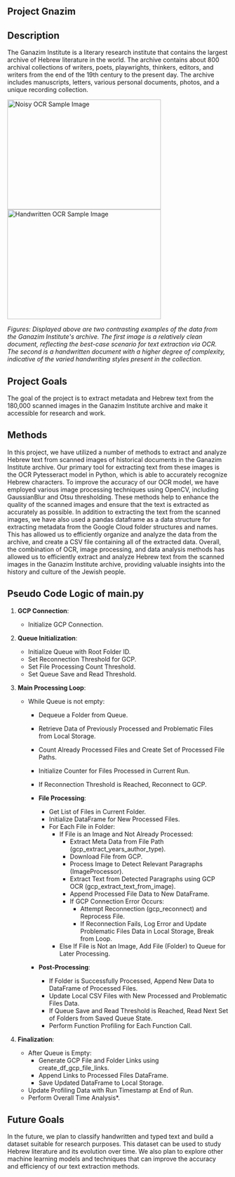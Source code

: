 ## Project Gnazim

## Description
The Ganazim Institute is a literary research institute that contains the largest archive of Hebrew literature in the world.
The archive contains about 800 archival collections of writers, poets, playwrights, thinkers, editors, and writers from the end of the 19th century to the present day. 
The archive includes manuscripts, letters, various personal documents, photos, and a unique recording collection.

<p float="left">
  <img src="https://github.com/YarinBeni/DHC--Gnazim-Project/blob/main/data_images_examples/POC_sample2_withnoise%20(1).png?raw=true" width="350" height="250" alt="Noisy OCR Sample Image" />
  <img src="https://github.com/YarinBeni/DHC--Gnazim-Project/blob/main/data_images_examples/POC_sample3_handwriten.png?raw=true" width="350" height="250" alt="Handwritten OCR Sample Image" />
</p>

*Figures: Displayed above are two contrasting examples of the data from the Ganazim Institute's archive. The first image is a relatively clean document, reflecting the best-case scenario for text extraction via OCR. The second is a handwritten document with a higher degree of complexity, indicative of the varied handwriting styles present in the collection.*



## Project Goals
The goal of the project is to extract metadata and Hebrew text from the 180,000 scanned images in the Ganazim Institute archive and make it accessible for research and work.

## Methods
In this project, we have utilized a number of methods to extract and analyze Hebrew text from scanned images of historical documents in the Ganazim Institute archive. Our primary tool for extracting text from these images is the OCR Pytesseract model in Python, which is able to accurately recognize Hebrew characters.
To improve the accuracy of our OCR model, we have employed various image processing techniques using OpenCV, including GaussianBlur and Otsu thresholding. These methods help to enhance the quality of the scanned images and ensure that the text is extracted as accurately as possible.
In addition to extracting the text from the scanned images, we have also used a pandas dataframe as a data structure for extracting metadata from the Google Cloud folder structures and names. This has allowed us to efficiently organize and analyze the data from the archive, and create a CSV file containing all of the extracted data.
Overall, the combination of OCR, image processing, and data analysis methods has allowed us to efficiently extract and analyze Hebrew text from the scanned images in the Ganazim Institute archive, providing valuable insights into the history and culture of the Jewish people.

## Pseudo Code Logic of main.py

1. **GCP Connection**:
   - Initialize GCP Connection.

2. **Queue Initialization**:
   - Initialize Queue with Root Folder ID.
   - Set Reconnection Threshold for GCP.
   - Set File Processing Count Threshold.
   - Set Queue Save and Read Threshold.

3. **Main Processing Loop**:
   - While Queue is not empty:
     - Dequeue a Folder from Queue.
     - Retrieve Data of Previously Processed and Problematic Files from Local Storage.
     - Count Already Processed Files and Create Set of Processed File Paths.
     - Initialize Counter for Files Processed in Current Run.

     - If Reconnection Threshold is Reached, Reconnect to GCP.

     - **File Processing**:
       - Get List of Files in Current Folder.
       - Initialize DataFrame for New Processed Files.
       - For Each File in Folder:
         - If File is an Image and Not Already Processed:
           - Extract Meta Data from File Path (gcp_extract_years_author_type).
           - Download File from GCP.
           - Process Image to Detect Relevant Paragraphs (ImageProcessor).
           - Extract Text from Detected Paragraphs using GCP OCR (gcp_extract_text_from_image).
           - Append Processed File Data to New DataFrame.
           - If GCP Connection Error Occurs:
             - Attempt Reconnection (gcp_reconnect) and Reprocess File.
             - If Reconnection Fails, Log Error and Update Problematic Files Data in Local Storage, Break from Loop.
         - Else If File is Not an Image, Add File (Folder) to Queue for Later Processing.

     - **Post-Processing**:
       - If Folder is Successfully Processed, Append New Data to DataFrame of Processed Files.
       - Update Local CSV Files with New Processed and Problematic Files Data.
       - If Queue Save and Read Threshold is Reached, Read Next Set of Folders from Saved Queue State.
       - Perform Function Profiling for Each Function Call.

4. **Finalization**:
   - After Queue is Empty:
     - Generate GCP File and Folder Links using create_df_gcp_file_links.
     - Append Links to Processed Files DataFrame.
     - Save Updated DataFrame to Local Storage.
   - Update Profiling Data with Run Timestamp at End of Run.
   - Perform Overall Time Analysis*.

## Future Goals
In the future, we plan to classify handwritten and typed text and build a dataset suitable for research purposes. 
This dataset can be used to study Hebrew literature and its evolution over time. We also plan to explore other machine learning models and techniques that can improve the accuracy and efficiency of our text extraction methods.

